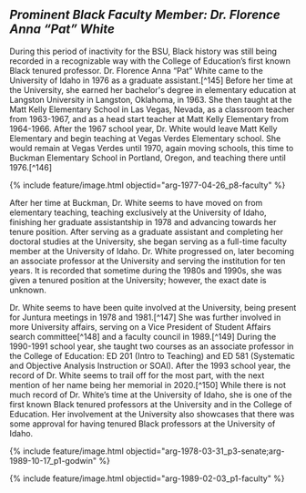 ## _Prominent Black Faculty Member: Dr. Florence Anna “Pat” White_ ##

During this period of inactivity for the BSU, Black history was still being recorded in a recognizable way with the College of Education’s first known Black tenured professor. Dr. Florence Anna “Pat” White came to the University of Idaho in 1976 as a graduate assistant.[^145] Before her time at the University, she earned her bachelor's degree in elementary education at Langston University in Langston, Oklahoma, in 1963. She then taught at the Matt Kelly Elementary School in Las Vegas, Nevada, as a classroom teacher from 1963-1967, and as a head start teacher at Matt Kelly Elementary from 1964-1966. After the 1967 school year, Dr. White would leave Matt Kelly Elementary and begin teaching at Vegas Verdes Elementary school. She would remain at Vegas Verdes until 1970, again moving schools, this time to Buckman Elementary School in Portland, Oregon, and teaching there until 1976.[^146]  

{% include feature/image.html objectid="arg-1977-04-26_p8-faculty" %}

After her time at Buckman, Dr. White seems to have moved on from elementary teaching, teaching exclusively at the University of Idaho, finishing her graduate assistantship in 1978 and advancing towards her tenure position. After serving as a graduate assistant and completing her doctoral studies at the University, she began serving as a full-time faculty member at the University of Idaho. Dr. White progressed on, later becoming an associate professor at the University and serving the institution for ten years. It is recorded that sometime during the 1980s and 1990s, she was given a tenured position at the University; however, the exact date is unknown. 

Dr. White seems to have been quite involved at the University, being present for Juntura meetings in 1978 and 1981.[^147] She was further involved in more University affairs, serving on a Vice President of Student Affairs search committee[^148] and a faculty council in 1989.[^149] During the 1990-1991 school year, she taught two courses as an associate professor in the College of Education: ED 201 (Intro to Teaching) and ED 581 (Systematic and Objective Analysis Instruction or SOAI). After the 1993 school year, the record of Dr. White seems to trail off for the most part, with the next mention of her name being her memorial in 2020.[^150] While there is not much record of Dr. White’s time at the University of Idaho, she is one of the first known Black tenured professors at the University and in the College of Education. Her involvement at the University also showcases that there was some approval for having tenured Black professors at the University of Idaho. 

{% include feature/image.html objectid="arg-1978-03-31_p3-senate;arg-1989-10-17_p1-godwin" %}

{% include feature/image.html objectid="arg-1989-02-03_p1-faculty" %}